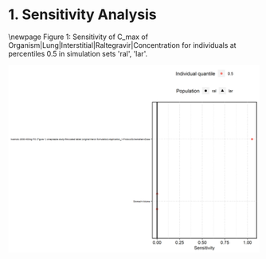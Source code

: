 



# 1. Sensitivity Analysis


\newpage
Figure 1: Sensitivity of C_max of Organism|Lung|Interstitial|Raltegravir|Concentration for individuals at percentiles 0.5 in simulation sets 'ral', 'lar'.


![](Sensitivity/C_max_Organism-Lung-Interstitial-Raltegravir-Concentration.png)


